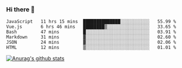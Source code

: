 ### Hi there 👋



<!--
**webB1an/webB1an** is a ✨ _special_ ✨ repository because its `README.md` (this file) appears on your GitHub profile.

Here are some ideas to get you started:

- 🔭 I’m currently working on ...
- 🌱 I’m currently learning ...
- 👯 I’m looking to collaborate on ...
- 🤔 I’m looking for help with ...
- 💬 Ask me about ...
- 📫 How to reach me: ...
- 😄 Pronouns: ...
- ⚡ Fun fact: ...
-->

<!--START_SECTION:waka-->

```text
JavaScript   11 hrs 15 mins  ██████████████░░░░░░░░░░░   55.99 %
Vue.js       6 hrs 46 mins   ████████▒░░░░░░░░░░░░░░░░   33.65 %
Bash         47 mins         █░░░░░░░░░░░░░░░░░░░░░░░░   03.91 %
Markdown     31 mins         ▓░░░░░░░░░░░░░░░░░░░░░░░░   02.60 %
JSON         24 mins         ▓░░░░░░░░░░░░░░░░░░░░░░░░   02.06 %
HTML         12 mins         ▒░░░░░░░░░░░░░░░░░░░░░░░░   01.01 %
```

<!--END_SECTION:waka-->


[![Anurag's github stats](https://github-readme-stats.vercel.app/api?username=webB1an&show_icons=true&theme=radical)](https://github.com/anuraghazra/github-readme-stats)

